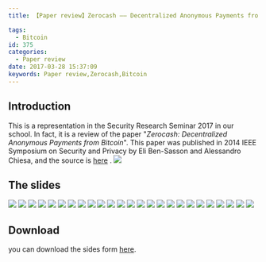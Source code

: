 ```yaml
---
title: 【Paper review】Zerocash —— Decentralized Anonymous Payments from Bitcoin

tags:
  - Bitcoin
id: 375
categories:
  - Paper review
date: 2017-03-28 15:37:09
keywords: Paper review,Zerocash,Bitcoin
---
```

## Introduction
This is a representation in the Security Research Seminar 2017 in our school. In fact, it is a review of the paper "*Zerocash: Decentralized Anonymous Payments from Bitcoin*". This paper was published in 2014 IEEE Symposium on Security and Privacy by Eli Ben-Sasson and Alessandro Chiesa, and the source is [here](http://zerocash-project.org/media/pdf/zerocash-oakland2014.pdf) . 
![](../images/2017/03/zerocash_26.png)
<!--more-->

## The slides
![](../images/2017/03/zerocash_1.png)
![](../images/2017/03/zerocash_2.png)
![](../images/2017/03/zerocash_3.png)
![](../images/2017/03/zerocash_4.png)
![](../images/2017/03/zerocash_5.png)
![](../images/2017/03/zerocash_6.png)
![](../images/2017/03/zerocash_7.png)
![](../images/2017/03/zerocash_8.png)
![](../images/2017/03/zerocash_9.png)
![](../images/2017/03/zerocash_10.png)
![](../images/2017/03/zerocash_11.png)
![](../images/2017/03/zerocash_12.png)
![](../images/2017/03/zerocash_13.png)
![](../images/2017/03/zerocash_14.png)
![](../images/2017/03/zerocash_15.png)
![](../images/2017/03/zerocash_16.png)
![](../images/2017/03/zerocash_17.png)
![](../images/2017/03/zerocash_18.png)
![](../images/2017/03/zerocash_19.png)
![](../images/2017/03/zerocash_20.png)
![](../images/2017/03/zerocash_21.png)
![](../images/2017/03/zerocash_22.png)
![](../images/2017/03/zerocash_23.png)
![](../images/2017/03/zerocash_24.png)
![](../images/2017/03/zerocash_25.png)
## Download
you can download the sides form [here](../images/2017/03/zerocash.pdf). 





